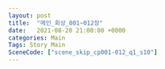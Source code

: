 ```yaml
---
layout: post
title:  "메인_회상_001~012장"
date:   2021-08-20 21:00:00 +0000
categories: Main
Tags: Story Main
SceneCode: ["scene_skip_cp001-012_q1_s10"]
---
```

